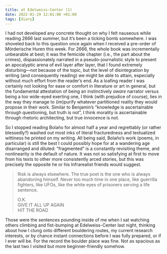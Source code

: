 ```yaml
---
title: at Edelweiss-Center (1)
date: 2022-01-29 12:01:00 +01:00
tags: [diary]
---
```



I had not developed any concrete thought on why I felt nauseous while reading 2666 last summer, but it’s been a ticking bomb somewhere. I was shoveled back to this question once again when I received a pre-order of Mörderische Huren this week. For 2666, the whole book was incrementally unbearable at best; it was the femicide chapter (i.e., the part about the crimes), dispassionately narrated in a pseudo-journalistic style to present an apocalyptic arena of evil layer after layer, that I found extremely disturbing—not because of the topic, but the level of disintegration by writing (and consequently reading) we might be able to attain, especially without much effort from the reader’s end. As a loafing reader I was certainly not looking for ease or comfort in literature or art in general, but the fundamental attestation of being an instinctively _aware_ narrator versus being a too wide-eyed exerting one, I think (with prejudice of course), lies in the way they manage to (im)purify whatever partitioned reality they would propose in their work. Similar to Benjamin’s “knowledge is ascertainable through questioning, but truth is not”, I think morality is ascertainable through rhetoric architecting, but true innocence is not.


So I stopped reading Bolaño for almost half a year and regrettably (or rather blessedly?) washed out most inks of literal fracturedness and textualized wittiness he printed on my writing. All being said, Bolaño’s work (poems, in particular) is still the best I could possibly hope for at a wandering age disarranged and diluted: “fragmented” is a constantly revisiting theme, and nonlinearity is the default of nature. It was not so satisfying at first to move from his texts to other more consistently arced stories, but this was precisely the opposite he or his Infrarealist friends would suggest.


> <p style="text-align: left;">Risk is always elsewhere. The true poet is the one who is always abandoning himself. Never too much time in one place, like guerrilla fighters, like UFOs, like the white eyes of prisoners serving a life sentence.</p>
>
>O.K.   
>GIVE IT ALL UP AGAIN   
>HIT THE ROAD  


Those were the sentences pounding inside of me when I sat watching others climbing and fist-bumping at Edelweiss-Center last night, thinking about how I clung onto different bouldering routes, my current research interests, or by chance instant connections before I was fully prepared, or if I ever will be. For the record the boulder place was fine. Not as spacious as the last two I visited but more beginner-friendly somehow.
